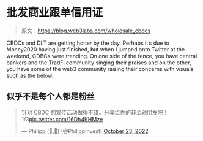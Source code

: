 # 批发商业跟单信用证

> 原文：<https://blog.web3labs.com/wholesale_cbdcs>

CBDCs and DLT are getting hotter by the day. Perhaps it’s due to Money2020 having just finished, but when I jumped onto Twitter at the weekend, CDBCs were trending. On one side of the fence, you have central bankers and the TradFi community singing their praises and on the other, you have some of the web3 community raising their concerns with visuals such as the below.

## 似乎不是每个人都是粉丝

> 针对 CBDC 的宣传活动做得不错。分享给你的非金融朋友吧！1/3[pic.twitter.com/16Dh4KHMze](https://t.co/16Dh4KHMze)
> 
> — Philipp (🌿,🌿) (@PhilippInvest) [October 23, 2022](https://twitter.com/PhilippInvest/status/1584045362142412800?ref_src=twsrc%5Etfw)